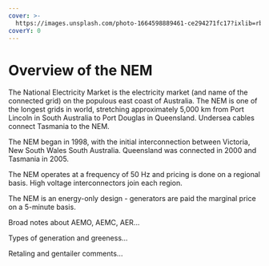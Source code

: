 ```yaml
---
cover: >-
  https://images.unsplash.com/photo-1664598889461-ce294271fc17?ixlib=rb-4.0.3&ixid=MnwxMjA3fDB8MHxwaG90by1wYWdlfHx8fGVufDB8fHx8&auto=format
coverY: 0
---
```


# Overview of the NEM

The National Electricity Market is the electricity market (and name of the connected grid) on the populous east coast of Australia. The NEM is one of the longest grids in world, stretching approximately 5,000 km from Port Lincoln in South Australia to Port Douglas in Queensland. Undersea cables connect Tasmania to the NEM.

The NEM began in 1998, with the initial interconnection between Victoria, New South Wales South Australia. Queensland was connected in 2000 and Tasmania in 2005.

The NEM operates at a frequency of 50 Hz and pricing is done on a regional basis. High voltage interconnectors join each region.

The NEM is an energy-only design - generators are paid the marginal price on a 5-minute basis.

Broad notes about AEMO, AEMC, AER...

Types of generation and greeness...

Retaling and gentailer comments...

